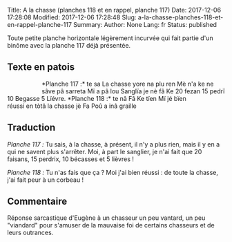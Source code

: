 Title: A la chasse (planches 118 et en rappel, planche 117)
Date: 2017-12-06 17:28:08
Modified: 2017-12-06 17:28:48
Slug: a-la-chasse-planches-118-et-en-rappel-planche-117
Summary: 
Author: None
Lang: fr
Status: published

Toute petite planche horizontale légèrement incurvée qui fait partie d'un binôme avec la planche 117 déjà présentée.

## Texte en patois

<figure class="image-block" style="float: left;">
  <img alt="" src="{static}/images/planche_117-2.png">
  <figcaption style="max-width: 550px"></figcaption>
</figure>
*Planche 117 :*  te sa La chasse yore na plu ren    Mè n'a ke ne sâve pâ sarreta  Mï a pâ lou Sanglïa je nè fâ Ke  20 fezan 15 pedrï  10 Begasse   5 Lïévre.


<figure class="image-block" style="float: right;">
  <img alt="" src="{static}/images/planche_118-2.png">
  <figcaption style="max-width: 550px"></figcaption>
</figure>
*Planche 118 :*  te nâ Fâ Ke tïen Mï jé bïen réussi en tòtâ la chasse jè Fa Poû a inâ graille

## Traduction
*Planche 117 :* Tu sais, à la chasse, à présent, il n'y a plus rien, mais il y en a qui ne savent plus s'arrêter. Moi, à part le sanglier, je n'ai fait que 20 faisans, 15 perdrix, 10 bécasses et 5 lièvres !

*Planche 118 :* Tu n'as fais que ça ? Moi j'ai bien réussi : de toute la chasse, j'ai fait peur à un corbeau !

## Commentaire
Réponse sarcastique d'Eugène à un chasseur un peu vantard, un peu "viandard" pour s'amuser de la mauvaise foi de certains chasseurs et de leurs outrances.

